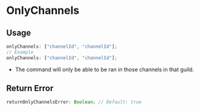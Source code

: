 # OnlyChannels

## Usage

```js
onlyChannels: ["channelId", "channelId"];
// Example
onlyChannels: ["channelId", "channelId"];
```

- The command will only be able to be ran in those channels in that guild.

## Return Error

```js
returnOnlyChannelsError: Boolean; // Default: true
```
